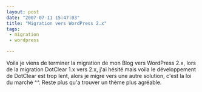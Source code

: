 ```yaml
---
layout: post
date: "2007-07-11 15:47:03"
title: "Migration vers WordPress 2.x"
tags:
 - migration
 - wordpress

---
```


Voila je viens de terminer la migration de mon Blog vers WordPress 2.x, lors de la migration DotClear 1.x vers 2.x, j'ai hésité mais voila le développement de DotClear est trop lent, alors je migre vers une autre solution, c'est la loi du marché ^^.
Reste plus qu'a trouver un thème plus agréable.

